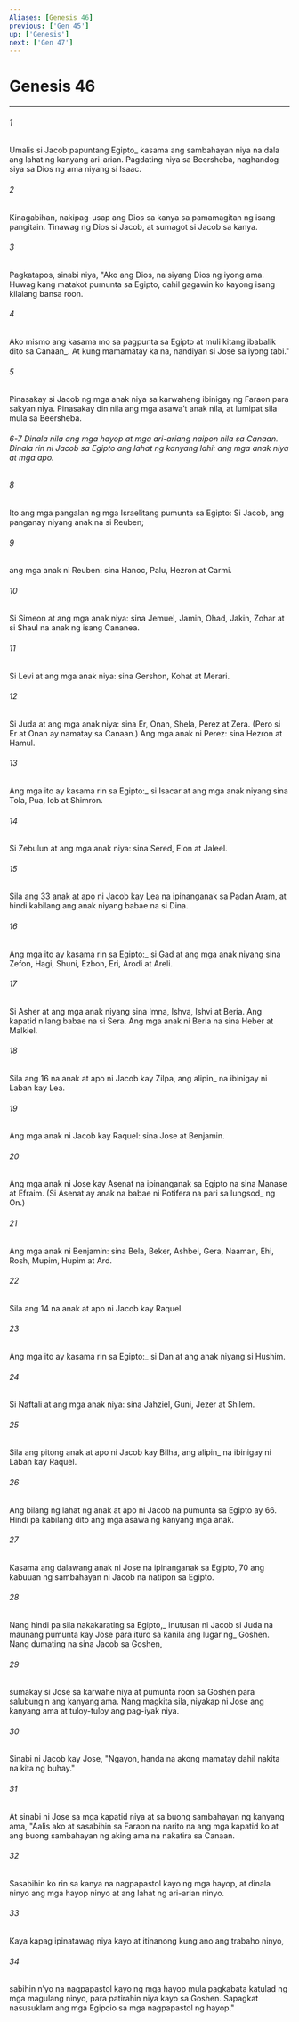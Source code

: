 ```yaml
---
Aliases: [Genesis 46]
previous: ['Gen 45']
up: ['Genesis']
next: ['Gen 47']
---
```

# Genesis 46

***






















###### 1 










Umalis si Jacob papuntang Egipto_ kasama ang sambahayan niya na dala ang lahat ng kanyang ari-arian. Pagdating niya sa Beersheba, naghandog siya sa Dios ng ama niyang si Isaac. 





















###### 2 










Kinagabihan, nakipag-usap ang Dios sa kanya sa pamamagitan ng isang pangitain. Tinawag ng Dios si Jacob, at sumagot si Jacob sa kanya. 





















###### 3 










Pagkatapos, sinabi niya, "Ako ang Dios, na siyang Dios ng iyong ama. Huwag kang matakot pumunta sa Egipto, dahil gagawin ko kayong isang kilalang bansa roon. 





















###### 4 










Ako mismo ang kasama mo sa pagpunta sa Egipto at muli kitang ibabalik dito sa Canaan_. At kung mamamatay ka na, nandiyan si Jose sa iyong tabi." 





















###### 5 










Pinasakay si Jacob ng mga anak niya sa karwaheng ibinigay ng Faraon para sakyan niya. Pinasakay din nila ang mga asawaʼt anak nila, at lumipat sila mula sa Beersheba.

###### 6-7 Dinala nila ang mga hayop at mga ari-ariang naipon nila sa Canaan. Dinala rin ni Jacob sa Egipto ang lahat ng kanyang lahi: ang mga anak niya at mga apo. 





















###### 8 










Ito ang mga pangalan ng mga Israelitang pumunta sa Egipto: Si Jacob, ang panganay niyang anak na si Reuben; 





















###### 9 










ang mga anak ni Reuben: sina Hanoc, Palu, Hezron at Carmi. 





















###### 10 










Si Simeon at ang mga anak niya: sina Jemuel, Jamin, Ohad, Jakin, Zohar at si Shaul na anak ng isang Cananea. 





















###### 11 










Si Levi at ang mga anak niya: sina Gershon, Kohat at Merari. 





















###### 12 










Si Juda at ang mga anak niya: sina Er, Onan, Shela, Perez at Zera. (Pero si Er at Onan ay namatay sa Canaan.) Ang mga anak ni Perez: sina Hezron at Hamul. 





















###### 13 










Ang mga ito ay kasama rin sa Egipto:_ si Isacar at ang mga anak niyang sina Tola, Pua, Iob at Shimron. 





















###### 14 










Si Zebulun at ang mga anak niya: sina Sered, Elon at Jaleel. 





















###### 15 










Sila ang 33 anak at apo ni Jacob kay Lea na ipinanganak sa Padan Aram, at hindi kabilang ang anak niyang babae na si Dina. 





















###### 16 










Ang mga ito ay kasama rin sa Egipto:_ si Gad at ang mga anak niyang sina Zefon, Hagi, Shuni, Ezbon, Eri, Arodi at Areli. 





















###### 17 










Si Asher at ang mga anak niyang sina Imna, Ishva, Ishvi at Beria. Ang kapatid nilang babae na si Sera. Ang mga anak ni Beria na sina Heber at Malkiel. 





















###### 18 










Sila ang 16 na anak at apo ni Jacob kay Zilpa, ang alipin_ na ibinigay ni Laban kay Lea. 





















###### 19 










Ang mga anak ni Jacob kay Raquel: sina Jose at Benjamin. 





















###### 20 










Ang mga anak ni Jose kay Asenat na ipinanganak sa Egipto na sina Manase at Efraim. (Si Asenat ay anak na babae ni Potifera na pari sa lungsod_ ng On.) 





















###### 21 










Ang mga anak ni Benjamin: sina Bela, Beker, Ashbel, Gera, Naaman, Ehi, Rosh, Mupim, Hupim at Ard. 





















###### 22 










Sila ang 14 na anak at apo ni Jacob kay Raquel. 





















###### 23 










Ang mga ito ay kasama rin sa Egipto:_ si Dan at ang anak niyang si Hushim. 





















###### 24 










Si Naftali at ang mga anak niya: sina Jahziel, Guni, Jezer at Shilem. 





















###### 25 










Sila ang pitong anak at apo ni Jacob kay Bilha, ang alipin_ na ibinigay ni Laban kay Raquel. 





















###### 26 










Ang bilang ng lahat ng anak at apo ni Jacob na pumunta sa Egipto ay 66. Hindi pa kabilang dito ang mga asawa ng kanyang mga anak. 





















###### 27 










Kasama ang dalawang anak ni Jose na ipinanganak sa Egipto, 70 ang kabuuan ng sambahayan ni Jacob na natipon sa Egipto. 





















###### 28 










Nang hindi pa sila nakakarating sa Egipto,_ inutusan ni Jacob si Juda na maunang pumunta kay Jose para ituro sa kanila ang lugar ng_ Goshen. Nang dumating na sina Jacob sa Goshen, 





















###### 29 










sumakay si Jose sa karwahe niya at pumunta roon sa Goshen para salubungin ang kanyang ama. Nang magkita sila, niyakap ni Jose ang kanyang ama at tuloy-tuloy ang pag-iyak niya. 





















###### 30 










Sinabi ni Jacob kay Jose, "Ngayon, handa na akong mamatay dahil nakita na kita ng buhay." 





















###### 31 










At sinabi ni Jose sa mga kapatid niya at sa buong sambahayan ng kanyang ama, "Aalis ako at sasabihin sa Faraon na narito na ang mga kapatid ko at ang buong sambahayan ng aking ama na nakatira sa Canaan. 





















###### 32 










Sasabihin ko rin sa kanya na nagpapastol kayo ng mga hayop, at dinala ninyo ang mga hayop ninyo at ang lahat ng ari-arian ninyo. 





















###### 33 










Kaya kapag ipinatawag niya kayo at itinanong kung ano ang trabaho ninyo, 





















###### 34 










sabihin nʼyo na nagpapastol kayo ng mga hayop mula pagkabata katulad ng mga magulang ninyo, para patirahin niya kayo sa Goshen. Sapagkat nasusuklam ang mga Egipcio sa mga nagpapastol ng hayop."
